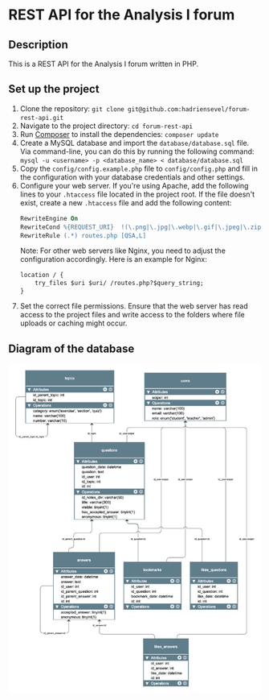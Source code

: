 # REST API for the Analysis I forum

## Description
This is a REST API for the Analysis I forum written in PHP. 

## Set up the project
1. Clone the repository: `git clone git@github.com:hadriensevel/forum-rest-api.git`
2. Navigate to the project directory: `cd forum-rest-api`
3. Run [Composer](https://getcomposer.org) to install the dependencies: `composer update`
4. Create a MySQL database and import the `database/database.sql` file. Via command-line, you can do this by running the following command: `mysql -u <username> -p <database_name> < database/database.sql`
5. Copy the `config/config.example.php` file to `config/config.php` and fill in the configuration with your database credentials and other settings.
6. Configure your web server. If you're using Apache, add the following lines to your `.htaccess` file located in the project root. If the file doesn't exist, create a new `.htaccess` file and add the following content:
    ```apache
    RewriteEngine On
    RewriteCond %{REQUEST_URI}  !(\.png|\.jpg|\.webp|\.gif|\.jpeg|\.zip|\.css|\.svg|\.js|\.pdf)$
    RewriteRule (.*) routes.php [QSA,L]
    ```
    Note: For other web servers like Nginx, you need to adjust the configuration accordingly. Here is an example for Nginx:
    ```nginx
    location / {
        try_files $uri $uri/ /routes.php?$query_string;
    }
    ```
7. Set the correct file permissions. Ensure that the web server has read access to the project files and write access to the folders where file uploads or caching might occur.

## Diagram of the database
![Diagram of the database](img/database_diagram.png)